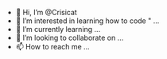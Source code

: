- 👋 Hi, I’m @Crisicat
- 👀 I’m interested in learning how to code " ...
- 🌱 I’m currently learning ...
- 💞️ I’m looking to collaborate on ...
- 📫 How to reach me ...

<!---
Crisicat/Crisicat is a ✨ special ✨ repository because its `README.md` (this file) appears on your GitHub profile.
You can click the Preview link to take a look at your changes.
--->
